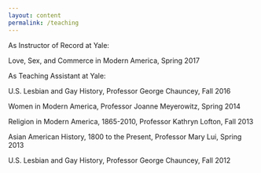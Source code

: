 ```yaml
---
layout: content
permalink: /teaching
---
```

As Instructor of Record at Yale:

Love, Sex, and Commerce in Modern America, Spring 2017


As Teaching Assistant at Yale:

U.S. Lesbian and Gay History, Professor George Chauncey, Fall 2016

Women in Modern America, Professor Joanne Meyerowitz, Spring 2014

Religion in Modern America, 1865-2010, Professor Kathryn Lofton, Fall 2013

Asian American History, 1800 to the Present, Professor Mary Lui, Spring 2013

U.S. Lesbian and Gay History, Professor George Chauncey, Fall 2012
